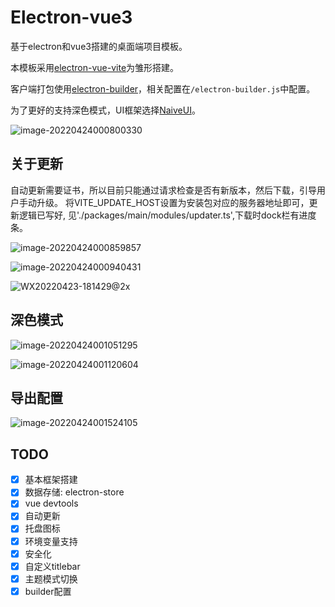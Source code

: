 # Electron-vue3
基于electron和vue3搭建的桌面端项目模板。

本模板采用[electron-vue-vite](https://github.com/caoxiemeihao/electron-vue-vite)为雏形搭建。

客户端打包使用[electron-builder](https://www.electron.build/)，相关配置在`/electron-builder.js`中配置。

为了更好的支持深色模式，UI框架选择[NaiveUI](https://www.naiveui.com/zh-CN/os-theme)。

![image-20220424000800330](https://cdn.jsdelivr.net/gh/BWrong/Pictures@master/uPic/20220424000806.png)

## 关于更新

自动更新需要证书，所以目前只能通过请求检查是否有新版本，然后下载，引导用户手动升级。 将VITE_UPDATE_HOST设置为安装包对应的服务器地址即可，更新逻辑已写好, 见'./packages/main/modules/updater.ts',下载时dock栏有进度条。

![image-20220424000859857](https://cdn.jsdelivr.net/gh/BWrong/Pictures@master/uPic/20220424000900.png)

![image-20220424000940431](https://cdn.jsdelivr.net/gh/BWrong/Pictures@master/uPic/20220424000941.png)

![WX20220423-181429@2x](https://cdn.jsdelivr.net/gh/BWrong/Pictures@master/uPic/20220424000911.png)

## 深色模式

![image-20220424001051295](https://cdn.jsdelivr.net/gh/BWrong/Pictures@master/uPic/20220424001051.png)

![image-20220424001120604](https://cdn.jsdelivr.net/gh/BWrong/Pictures@master/uPic/20220424001121.png)

## 导出配置

![image-20220424001524105](https://cdn.jsdelivr.net/gh/BWrong/Pictures@master/uPic/20220424001524.png)

## TODO
- [x] 基本框架搭建
- [x] 数据存储: electron-store
- [x] vue devtools
- [x] 自动更新
- [x] 托盘图标
- [x] 环境变量支持
- [x] 安全化
- [x] 自定义titlebar
- [x] 主题模式切换
- [x] builder配置